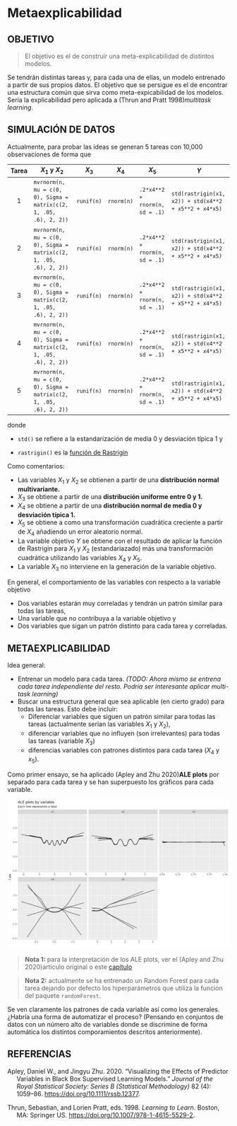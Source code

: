 Metaexplicabilidad
================

## OBJETIVO

> El objetivo es el de construir una meta-explicabilidad de distintos
> modelos.

Se tendrán distintas tareas y, para cada una de ellas, un modelo
entrenado a partir de sus propios datos. El objetivo que se persigue es
el de encontrar una estructura común que sirva como meta-expicabilidad
de los modelos. Sería la explicabilidad pero aplicada a (Thrun and Pratt
1998)*multitask learning*.

## SIMULACIÓN DE DATOS

Actualmente, para probar las ideas se generan 5 tareas con 10,000
observaciones de forma que

| Tarea | $X_1$ y $X_2$                                                      | $X_3$      | $X_4$      | $X_5$                          | $Y$                                                   |
|:-----:|--------------------------------------------------------------------|------------|------------|--------------------------------|-------------------------------------------------------|
|   1   | `mvrnorm(n, mu = c(0, 0), Sigma = matrix(c(2, 1, .05, .6), 2, 2))` | `runif(n)` | `rnorm(n)` | `.2*x4**2 + rnorm(n, sd = .1)` | `std(rastrigin(x1, x2)) + std(x4**2 + x5**2 + x4*x5)` |
|   2   | `mvrnorm(n, mu = c(0, 0), Sigma = matrix(c(2, 1, .05, .6), 2, 2))` | `runif(n)` | `rnorm(n)` | `.2*x4**2 + rnorm(n, sd = .1)` | `std(rastrigin(x1, x2)) + std(x4**2 + x5**2 + x4*x5)` |
|   3   | `mvrnorm(n, mu = c(0, 0), Sigma = matrix(c(2, 1, .05, .6), 2, 2))` | `runif(n)` | `rnorm(n)` | `.2*x4**2 + rnorm(n, sd = .1)` | `std(rastrigin(x1, x2)) + std(x4**2 + x5**2 + x4*x5)` |
|   4   | `mvrnorm(n, mu = c(0, 0), Sigma = matrix(c(2, 1, .05, .6), 2, 2))` | `runif(n)` | `rnorm(n)` | `.2*x4**2 + rnorm(n, sd = .1)` | `std(rastrigin(x1, x2)) + std(x4**2 + x5**2 + x4*x5)` |
|   5   | `mvrnorm(n, mu = c(0, 0), Sigma = matrix(c(2, 1, .05, .6), 2, 2))` | `runif(n)` | `rnorm(n)` | `.2*x4**2 + rnorm(n, sd = .1)` | `std(rastrigin(x1, x2)) + std(x4**2 + x5**2 + x4*x5)` |

donde

- `std()` se refiere a la estandarización de media 0 y desviación típica
  1 y

- `rastrigin()` es la [función de
  Rastrigin](https://en.wikipedia.org/wiki/Rastrigin_function)

Como comentarios:

- Las variables $X_1$ y $X_2$ se obtienen a partir de una **distribución
  normal multivariante.**
- $X_3$ se obtiene a partir de una **distribución uniforme entre 0 y
  1.**
- $X_4$ se obtiene a partir de una **distribución normal de media 0 y
  desviación típica 1.**
- $X_5$ se obtiene a como una transformación cuadrática creciente a
  partir de $X_4$ añadiendo un error aleatorio normal.
- La variable objetivo $Y$ se obtiene con el resultado de aplicar la
  función de Rastrigin para $X_1$ y $X_2$ (estandariazado) más una
  transformación cuadrática utilizando las variables $X_4$ y $X_5$.
- La variable $X_3$ no interviene en la generación de la variable
  objetivo.

En general, el comportamiento de las variables con respecto a la
variable objetivo

- Dos variables estarán muy correladas y tendrán un patrón similar para
  todas las tareas,
- Una variable que no contribuya a la variable objetivo y
- Dos variables que sigan un patrón distinto para cada tarea y
  correladas.

## METAEXPLICABILIDAD

Idea general:

- Entrenar un modelo para cada tarea. *(TODO: Ahora mismo se entrena
  cada tarea independiente del resto. Podría ser interesante aplicar
  multi-task learning)*
- Buscar una estructura general que sea aplicable (en cierto grado) para
  todas las tareas. Esto debe incluir:
  - Diferenciar variables que siguen un patrón similar para todas las
    tareas (actualmente serían las variables $X_1$ y $X_2$),
  - diferenciar variables que no influyen (son irrelevantes) para todas
    las tareas (variable $X_3$)
  - diferencias variables con patrones distintos para cada tarea ($X_4$
    y $x_5$).

Como primer ensayo, se ha aplicado (Apley and Zhu 2020)**ALE plots** por
separado para cada tarea y se han superpuesto los gráficos para cada
variable.

![](plots/ale_by_var.png)

> **Nota 1:** para la interpretación de los ALE plots, ver el (Apley and
> Zhu 2020)artículo original o este
> [capítulo](https://christophm.github.io/interpretable-ml-book/ale.html)

> **Nota 2:** actualmente se ha entrenado un Random Forest para cada
> tarea dejando por defecto los hiperparámetros que utiliza la función
> del paquete `randomForest`.

Se ven claramente los patrones de cada variable así como los generales.
¿Habría una forma de automatizar el proceso? (Pensando en conjuntos de
datos con un número alto de variables donde se discrimine de forma
automática los distintos comporamientos descritos anteriormente).

## REFERENCIAS

<div id="refs" class="references csl-bib-body hanging-indent">

<div id="ref-apley2020" class="csl-entry">

Apley, Daniel W., and Jingyu Zhu. 2020. “Visualizing the Effects of
Predictor Variables in Black Box Supervised Learning Models.” *Journal
of the Royal Statistical Society: Series B (Statistical Methodology)* 82
(4): 1059–86. <https://doi.org/10.1111/rssb.12377>.

</div>

<div id="ref-learning1998" class="csl-entry">

Thrun, Sebastian, and Lorien Pratt, eds. 1998. *Learning to Learn*.
Boston, MA: Springer US. <https://doi.org/10.1007/978-1-4615-5529-2>.

</div>

</div>

